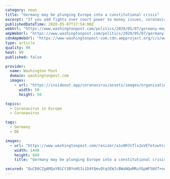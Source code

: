 ```yaml
---
category: news
title: "Germany may be plunging Europe into a constitutional crisis"
excerpt: "If you add fights over court power to money issues, coronavirus and democratic collapse, expect explosive consequences."
publishedDateTime: 2020-05-07T17:54:00Z
webUrl: "https://www.washingtonpost.com/politics/2020/05/07/germany-may-be-plunging-europe-into-constitutional-crisis/"
ampWebUrl: "https://www.washingtonpost.com/politics/2020/05/07/germany-may-be-plunging-europe-into-constitutional-crisis/?outputType=amp"
cdnAmpWebUrl: "https://www-washingtonpost-com.cdn.ampproject.org/c/s/www.washingtonpost.com/politics/2020/05/07/germany-may-be-plunging-europe-into-constitutional-crisis/?outputType=amp"
type: article
quality: 90
heat: 90
published: false

provider:
  name: Washington Post
  domain: washingtonpost.com
  images:
    - url: "https://insideout.app/coronavirus/assets/images/organizations/washingtonpost.com-50x50.jpg"
      width: 50
      height: 50

topics:
  - Coronavirus in Europe
  - Coronavirus

tags:
  - Germany
  - DE

images:
  - url: "https://www.washingtonpost.com/resizer/a1u9R7nTlx2oVEfetxwYcynPd4Y=/1440x0/smart/arc-anglerfish-washpost-prod-washpost.s3.amazonaws.com/public/2R2YKYEOXYI6VEZCUKPHL374SM.jpg"
    width: 1440
    height: 849
    title: "Germany may be plunging Europe into a constitutional crisis"

secured: "QuCB8CZgAMQaYB1CY3BYoHS3i1D4YQmvQtqtEWJcBWaNQwMRuYGpWFSHXT+oooY1YU6h51B9YX4t5rCDVCwA49V/xrXIbhFDez7OeyV55fTukNMRBuvymkhjeyBk28kTopMCg5zgCuMyFBI9tyAhdy5A+Oi5dAc0VUllIg0Mwchgyc1sbsG/VlR3L/pa6Z7oSmMTseyXkwadqtUcz7LHulBFAB3L0TdsDsiGjqrypTthFzkFlcnB8k4dHy9PD4S1jK4r9vOGXHbs+J6Lfxn/eo9XTRfxIFGUWTHRnJKZD0Hgudsrhob0R+Qm1KChU5+1tZr7ct4R6nzllE7STHs47ZmYtRVmTK2gqBi1qwmABIFVQhjUzujFvSSMiENYF2x5eOOFPx0jG3jHKQ/UntL8BWSFoMEC8hsKhEm9WwPPFEp+4qyhDBnMuNnhPzFkGTj9KYYCxlEgXn9iu3z+JewF/NAm2xNVTZnn/IWb8Ic73KY=;rDZEPYlgwCkEXPjrXplrRg=="
---
```


